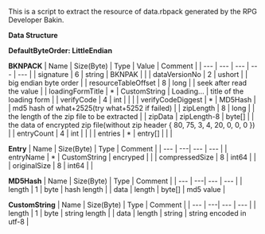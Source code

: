 This is a script to extract the resource of data.rbpack generated by the RPG Developer Bakin.

**Data Structure**

**DefaultByteOrder: LittleEndian**

**BKNPACK**
| Name | Size(Byte) | Type | Value | Comment |
| --- | --- | --- | --- | --- |
| signature | 6 | string | BKNPAK |  |
| dataVersionNo | 2 | ushort |  | big endian byte order |
| resourceTableOffset | 8 | long |  | seek after read the value |
| loadingFormTitle | * | CustomString | Loading... | title of the loading form |
| verifyCode | 4 | int |  |  |
| verifyCodeDiggest | * | MD5Hash | | md5 hash of what+2525(try what+5252 if failed) |
| zipLength | 8 | long |  | the length of the zip file to be extracted |
| zipData | zipLength-8 | byte[] |  | the data of encrypted zip file(without zip header { 80, 75, 3, 4, 20, 0, 0, 0 }) |
| entryCount | 4 | int |  |  |
| entries | * | entry[] |  |  |

**Entry**
| Name | Size(Byte) | Type | Comment |
| --- | ---| --- | --- |
| entryName | * | CustomString | encryped |  |
| compressedSize | 8 | int64 |  |
| originalSize | 8 | int64 |  |

**MD5Hash**
| Name | Size(Byte) | Type | Comment |
| --- | ---| --- | --- |
| length | 1 | byte | hash length |
| data | length | byte[] | md5 value |


**CustomString**
| Name | Size(Byte) | Type | Comment |
| --- | ---| --- | --- |
| length | 1 | byte | string length |
| data | length | string | string encoded in utf-8 |

